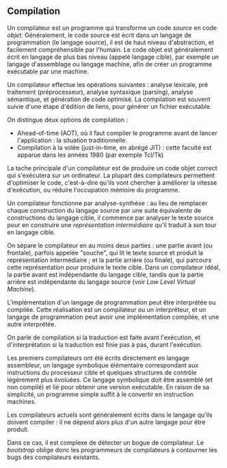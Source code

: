 ## Compilation

Un compilateur est un programme qui transforme un code *source* en code *objet*. Généralement, le
code source est écrit dans un langage de programmation (le langage source), il est de haut niveau
d'abstraction, et facilement compréhensible par l'humain. Le code objet est généralement écrit en
langage de plus bas niveau (appelé langage cible), par exemple un langage d'assemblage ou langage
machine, afin de créer un programme exécutable par une machine.

Un compilateur effectue les opérations suivantes : analyse lexicale, pré traitement (préprocesseur),
analyse syntaxique (parsing), analyse sémantique, et génération de code optimisé. La compilation est
souvent suivie d'une étape d'édition de liens, pour générer un fichier exécutable.

On distingue deux options de compilation :

* Ahead-of-time (AOT), où il faut compiler le programme avant de lancer l'application : la situation
  traditionnelle.
* Compilation à la volée (just-in-time, en abrégé JIT) : cette faculté est apparue dans les années
  1980 (par exemple Tcl/Tk)

La tache principale d'un compilateur est de produire un code objet correct qui s'exécutera sur un
ordinateur. La plupart des compilateurs permettent d'optimiser le code, c'est-à-dire qu'ils vont
chercher à améliorer la vitesse d'exécution, ou réduire l'occupation mémoire du programme.

Un compilateur fonctionne par analyse-synthèse : au lieu de remplacer chaque construction du langage
source par une suite équivalente de constructions du langage cible, il commence par analyser le
texte source pour en construire une *représentation intermédiaire* qu'il traduit à son tour en
langage cible.

On sépare le compilateur en au moins deux parties : une partie avant (ou frontale), parfois appelée
"souche", qui lit le texte source et produit la représentation intermédiaire ; et la partie arrière
(ou finale), qui parcours cette représentation pour produire le texte cible. Dans un compilateur
idéal, la partie avant est indépendante du langage cible, tandis que la partie arrière est
indépendante du langage source (voir *Low Level Virtual Machine*).

L'implémentation d'un langage de programmation peut être interprétée ou compilée. Cette réalisation
est un compilateur ou un interpréteur, et un langage de programmation peut avoir une implémentation
compilée, et une autre interprétée.

On parle de compilation si la traduction est faite avant l'exécution, et d'interprétation si la
traduction est finie pas à pas, durant l'exécution.

Les premiers compilateurs ont été écrits directement en langage assembleur, un langage symbolique
élémentaire correspondant aux instructions du processeur cible et quelques structures de contrôle
légèrement plus évoluées. Ce langage symbolique doit être assemblé (et non compilé) et lié pour
obtenir une version exécutable. En raison de sa simplicité, un programme simple suffit à le
convertir en instruction machines.

Les compilateurs actuels sont généralement écrits dans le langage qu'ils doivent compiler : il ne
dépend alors plus d'un autre langage pour être produit.

Dans ce cas, il est complexe de détecter un bogue de compilateur. Le *bootstrap* oblige donc les
programmeurs de compilateurs à contourner les bugs des compilateurs existants.
